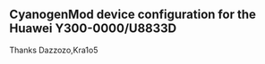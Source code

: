 CyanogenMod device configuration for the Huawei Y300-0000/U8833D
-----------------------------------------------------------------
Thanks Dazzozo,Kra1o5

